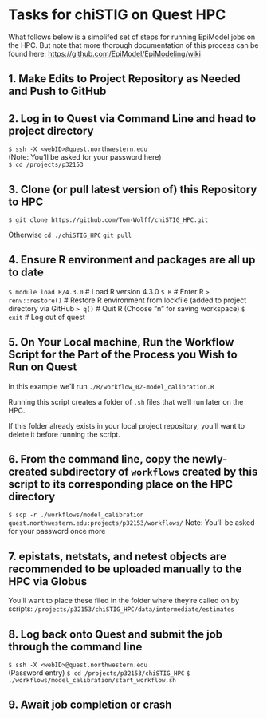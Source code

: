 # Tasks for chiSTIG on Quest HPC

What follows below is a simplifed set of steps for running EpiModel jobs on the HPC. But note that more thorough documentation of this process can be found here: https://github.com/EpiModel/EpiModeling/wiki

## 1. Make Edits to Project Repository as Needed and Push to GitHub

## 2. Log in to Quest via Command Line and head to project directory

`$ ssh -X <webID>@quest.northwestern.edu`    
(Note: You’ll be asked for your password here)\
`$ cd /projects/p32153`

## 3. Clone (or pull latest version of) this Repository to HPC

`$ git clone https://github.com/Tom-Wolff/chiSTIG_HPC.git`

Otherwise
`cd ./chiSTIG_HPC`
`git pull`

## 4. Ensure R environment and packages are all up to date

`$ module load R/4.3.0`      # Load R version 4.3.0
`$ R`                        # Enter R
`> renv::restore()`          # Restore R environment from lockfile (added to project directory via GitHub
`> q()`                      # Quit R (Choose “n” for saving workspace)
`$ exit`				             # Log out of quest

## 5. On Your Local machine, Run the Workflow Script for the Part of the Process you Wish to Run on Quest

In this example we’ll run `./R/workflow_02-model_calibration.R`

Running this script creates a folder of `.sh` files that we’ll run later on the HPC. 

If this folder already exists in your local project repository, you’ll want to delete it before running the script.

## 6. From the command line, copy the newly-created subdirectory of `workflows` created by this script to its corresponding place on the HPC directory

`$ scp -r ./workflows/model_calibration quest.northwestern.edu:projects/p32153/workflows/`
Note: You'll be asked for your password once more

## 7. epistats, netstats, and netest objects are recommended to be uploaded manually to the HPC via Globus

You’ll want to place these filed in the folder where they’re called on by scripts: `/projects/p32153/chiSTIG_HPC/data/intermediate/estimates`

## 8. Log back onto Quest and submit the job through the command line

`$ ssh -X <webID>@quest.northwestern.edu`    
(Password entry)
`$ cd /projects/p32153/chiSTIG_HPC`
`$ ./workflows/model_calibration/start_workflow.sh`

## 9. Await job completion or crash

